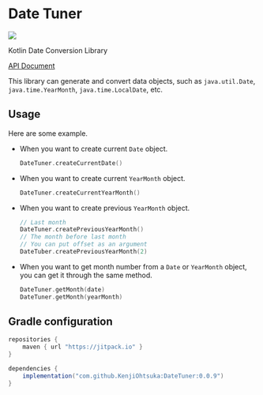 # Date Tuner

[![](https://jitpack.io/v/KenjiOhtsuka/DateTuner.svg)](https://jitpack.io/#KenjiOhtsuka/DateTuner)

Kotlin Date Conversion Library

[API Document](https://kenjiohtsuka.github.io/DateTuner/api/date_tuner/index.html)

This library can generate and convert data objects,
such as `java.util.Date`,  `java.time.YearMonth`, `java.time.LocalDate`, etc. 

## Usage

Here are some example.

* When you want to create current `Date` object.

    ```kotlin
    DateTuner.createCurrentDate()
    ```

* When you want to create current `YearMonth` object.

    ```kotlin
    DateTuner.createCurrentYearMonth()
    ``` 
    
* When you want to create previous `YearMonth` object.

    ```kotlin
    // Last month
    DateTuner.createPreviousYearMonth()
    // The month before last month
    // You can put offset as an argument
    DateTuber.createPreviousYearMonth(2)
    ```

* When you want to get month number from a `Date` or `YearMonth` object,
you can get it through the same method.

    ```kotlin
    DateTuner.getMonth(date)
    DateTuner.getMonth(yearMonth)
    ```

## Gradle configuration

```gradle
repositories {
    maven { url "https://jitpack.io" }
}

dependencies {
    implementation("com.github.KenjiOhtsuka:DateTuner:0.0.9")
}
```
